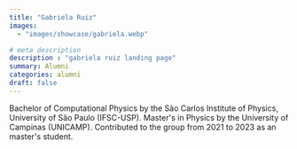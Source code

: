 ```yaml
---
title: "Gabriela Ruiz"
images: 
  - "images/showcase/gabriela.webp"

# meta description
description : "gabriela ruiz landing page"
summary: Alumni
categories: alumni
draft: false
---
```

Bachelor of Computational Physics by the São Carlos Institute of Physics, University of São Paulo (IFSC-USP). Master's in Physics by the University of Campinas (UNICAMP). Contributed to the group from 2021 to 2023 as an master's student.
